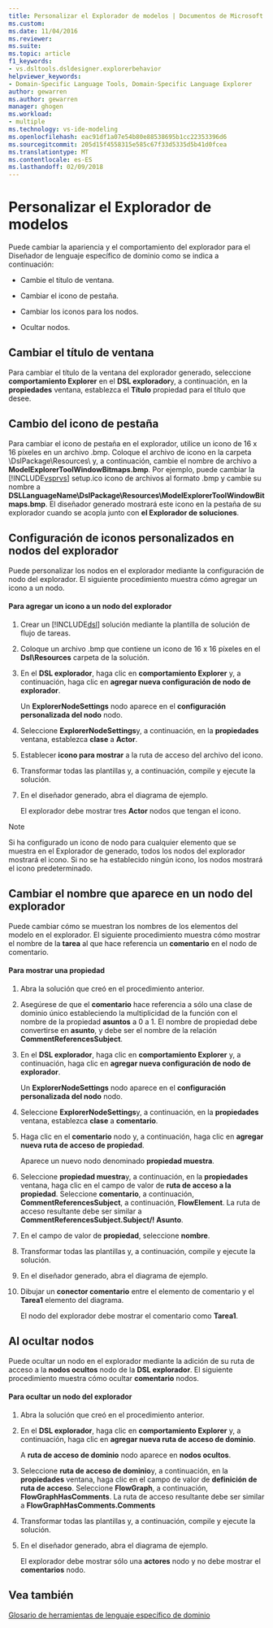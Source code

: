 ```yaml
---
title: Personalizar el Explorador de modelos | Documentos de Microsoft
ms.custom: 
ms.date: 11/04/2016
ms.reviewer: 
ms.suite: 
ms.topic: article
f1_keywords:
- vs.dsltools.dsldesigner.explorerbehavior
helpviewer_keywords:
- Domain-Specific Language Tools, Domain-Specific Language Explorer
author: gewarren
ms.author: gewarren
manager: ghogen
ms.workload:
- multiple
ms.technology: vs-ide-modeling
ms.openlocfilehash: eac91df1a07e54b80e88538695b1cc22353396d6
ms.sourcegitcommit: 205d15f4558315e585c67f33d5335d5b41d0fcea
ms.translationtype: MT
ms.contentlocale: es-ES
ms.lasthandoff: 02/09/2018
---
```

# <a name="customizing-the-model-explorer"></a>Personalizar el Explorador de modelos
Puede cambiar la apariencia y el comportamiento del explorador para el Diseñador de lenguaje específico de dominio como se indica a continuación:  
  
-   Cambie el título de ventana.  
  
-   Cambiar el icono de pestaña.  
  
-   Cambiar los iconos para los nodos.  
  
-   Ocultar nodos.  
  
## <a name="changing-the-window-title"></a>Cambiar el título de ventana  
 Para cambiar el título de la ventana del explorador generado, seleccione **comportamiento Explorer** en el **DSL explorador**y, a continuación, en la **propiedades** ventana, establezca el  **Título** propiedad para el título que desee.  
  
## <a name="changing-the-tab-icon"></a>Cambio del icono de pestaña  
 Para cambiar el icono de pestaña en el explorador, utilice un icono de 16 x 16 píxeles en un archivo .bmp. Coloque el archivo de icono en la carpeta \DslPackage\Resources\ y, a continuación, cambie el nombre de archivo a **ModelExplorerToolWindowBitmaps.bmp**. Por ejemplo, puede cambiar la [!INCLUDE[vsprvs](../code-quality/includes/vsprvs_md.md)] setup.ico icono de archivos al formato .bmp y cambie su nombre a **DSLLanguageName\DslPackage\Resources\ModelExplorerToolWindowBitmaps.bmp**. El diseñador generado mostrará este icono en la pestaña de su explorador cuando se acopla junto con **el Explorador de soluciones**.  
  
## <a name="setting-custom-icons-on-explorer-nodes"></a>Configuración de iconos personalizados en nodos del explorador  
 Puede personalizar los nodos en el explorador mediante la configuración de nodo del explorador. El siguiente procedimiento muestra cómo agregar un icono a un nodo.  
  
#### <a name="to-add-an-icon-to-an-explorer-node"></a>Para agregar un icono a un nodo del explorador  
  
1.  Crear un [!INCLUDE[dsl](../modeling/includes/dsl_md.md)] solución mediante la plantilla de solución de flujo de tareas.  
  
2.  Coloque un archivo .bmp que contiene un icono de 16 x 16 píxeles en el **Dsl\Resources** carpeta de la solución.  
  
3.  En el **DSL explorador**, haga clic en **comportamiento Explorer** y, a continuación, haga clic en **agregar nueva configuración de nodo de explorador**.  
  
     Un **ExplorerNodeSettings** nodo aparece en el **configuración personalizada del nodo** nodo.  
  
4.  Seleccione **ExplorerNodeSettings**y, a continuación, en la **propiedades** ventana, establezca **clase** a **Actor**.  
  
5.  Establecer **icono para mostrar** a la ruta de acceso del archivo del icono.  
  
6.  Transformar todas las plantillas y, a continuación, compile y ejecute la solución.  
  
7.  En el diseñador generado, abra el diagrama de ejemplo.  
  
     El explorador debe mostrar tres **Actor** nodos que tengan el icono.  
  
> [!NOTE]
>  Si ha configurado un icono de nodo para cualquier elemento que se muestra en el Explorador de generado, todos los nodos del explorador mostrará el icono. Si no se ha establecido ningún icono, los nodos mostrará el icono predeterminado.  
  
## <a name="changing-the-name-displayed-on-an-explorer-node"></a>Cambiar el nombre que aparece en un nodo del explorador  
 Puede cambiar cómo se muestran los nombres de los elementos del modelo en el explorador. El siguiente procedimiento muestra cómo mostrar el nombre de la **tarea** al que hace referencia un **comentario** en el nodo de comentario.  
  
#### <a name="to-display-a-property"></a>Para mostrar una propiedad  
  
1.  Abra la solución que creó en el procedimiento anterior.  
  
2.  Asegúrese de que el **comentario** hace referencia a sólo una clase de dominio único estableciendo la multiplicidad de la función con el nombre de la propiedad **asuntos** a 0 a 1. El nombre de propiedad debe convertirse en **asunto**, y debe ser el nombre de la relación **CommentReferencesSubject**.  
  
3.  En el **DSL explorador**, haga clic en **comportamiento Explorer** y, a continuación, haga clic en **agregar nueva configuración de nodo de explorador**.  
  
     Un **ExplorerNodeSettings** nodo aparece en el **configuración personalizada del nodo** nodo.  
  
4.  Seleccione **ExplorerNodeSettings**y, a continuación, en la **propiedades** ventana, establezca **clase** a **comentario**.  
  
5.  Haga clic en el **comentario** nodo y, a continuación, haga clic en **agregar nueva ruta de acceso de propiedad**.  
  
     Aparece un nuevo nodo denominado **propiedad muestra**.  
  
6.  Seleccione **propiedad muestra**y, a continuación, en la **propiedades** ventana, haga clic en el campo de valor de **ruta de acceso a la propiedad**. Seleccione **comentario**, a continuación, **CommentReferencesSubject**, a continuación, **FlowElement**. La ruta de acceso resultante debe ser similar a **CommentReferencesSubject.Subject/! Asunto**.  
  
7.  En el campo de valor de **propiedad**, seleccione **nombre**.  
  
8.  Transformar todas las plantillas y, a continuación, compile y ejecute la solución.  
  
9. En el diseñador generado, abra el diagrama de ejemplo.  
  
10. Dibujar un **conector comentario** entre el elemento de comentario y el **Tarea1** elemento del diagrama.  
  
     El nodo del explorador debe mostrar el comentario como **Tarea1**.  
  
## <a name="hiding-nodes"></a>Al ocultar nodos  
 Puede ocultar un nodo en el explorador mediante la adición de su ruta de acceso a la **nodos ocultos** nodo de la **DSL explorador**. El siguiente procedimiento muestra cómo ocultar **comentario** nodos.  
  
#### <a name="to-hide-an-explorer-node"></a>Para ocultar un nodo del explorador  
  
1.  Abra la solución que creó en el procedimiento anterior.  
  
2.  En el **DSL explorador**, haga clic en **comportamiento Explorer** y, a continuación, haga clic en **agregar nueva ruta de acceso de dominio**.  
  
     A **ruta de acceso de dominio** nodo aparece en **nodos ocultos**.  
  
3.  Seleccione **ruta de acceso de dominio**y, a continuación, en la **propiedades** ventana, haga clic en el campo de valor de **definición de ruta de acceso**. Seleccione **FlowGraph**, a continuación, **FlowGraphHasComments**. La ruta de acceso resultante debe ser similar a **FlowGraphHasComments.Comments**  
  
4.  Transformar todas las plantillas y, a continuación, compile y ejecute la solución.  
  
5.  En el diseñador generado, abra el diagrama de ejemplo.  
  
     El explorador debe mostrar sólo una **actores** nodo y no debe mostrar el **comentarios** nodo.  
  
## <a name="see-also"></a>Vea también

[Glosario de herramientas de lenguaje específico de dominio](http://msdn.microsoft.com/ca5e84cb-a315-465c-be24-76aa3df276aa)